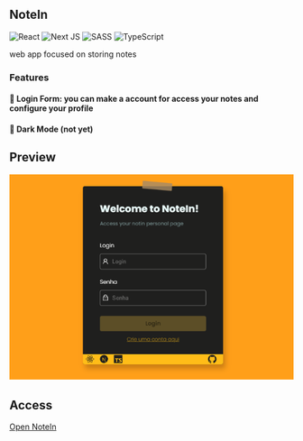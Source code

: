 ## NoteIn
![React](https://img.shields.io/badge/react-%2320232a.svg?style=for-the-badge&logo=react&logoColor=%2361DAFB)
![Next JS](https://img.shields.io/badge/Next-black?style=for-the-badge&logo=next.js&logoColor=white)
![SASS](https://img.shields.io/badge/SASS-hotpink.svg?style=for-the-badge&logo=SASS&logoColor=white)
![TypeScript](https://img.shields.io/badge/typescript-%23007ACC.svg?style=for-the-badge&logo=typescript&logoColor=white)

web app focused on storing notes

### Features

#### 📃 Login Form: you can make a account for access your notes and configure your profile 
#### 🌚 Dark Mode (not yet)

## Preview

<img src="preview.png">

## Access

[Open NoteIn](https://notein.vercel.app/)